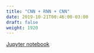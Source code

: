 ```yaml
---
title: "CNN + RNN + CNN"
date: 2019-10-21T00:46:00-03:00
draft: false
weight: 1920
---
```


[Jupyter notebook](https://nbviewer.jupyter.org/github/gmoncarz/machine_learning_tour/blob/master/notebooks/13_cnn_rnn_dnn/regressor/01_cnn_rnn_dnn_model_01.ipynb)

<div> 
    <object type="text/html" width="100%" height="1000" data="https://nbviewer.jupyter.org/github/gmoncarz/machine_learning_tour/blob/master/notebooks/13_cnn_rnn_dnn/regressor/01_cnn_rnn_dnn_model_01.ipynb">
    </object>
</div>
